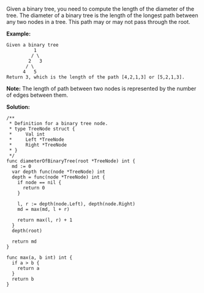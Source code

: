 Given a binary tree, you need to compute the length of the diameter of the tree. The diameter of a binary tree is the length of the longest path between any two nodes in a tree. This path may or may not pass through the root.

**Example:**
```
Given a binary tree
          1
         / \
        2   3
       / \     
      4   5    
Return 3, which is the length of the path [4,2,1,3] or [5,2,1,3].
```

**Note:** The length of path between two nodes is represented by the number of edges between them.


**Solution:**

```golang
/**
 * Definition for a binary tree node.
 * type TreeNode struct {
 *     Val int
 *     Left *TreeNode
 *     Right *TreeNode
 * }
 */
func diameterOfBinaryTree(root *TreeNode) int {
  md := 0
  var depth func(node *TreeNode) int
  depth = func(node *TreeNode) int {
    if node == nil {
      return 0
    }

    l, r := depth(node.Left), depth(node.Right)
    md = max(md, l + r)

    return max(l, r) + 1
  }
  depth(root)

  return md
}

func max(a, b int) int {
  if a > b {
    return a
  }
  return b
}
```
